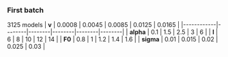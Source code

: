 ### First batch
3125 models
| **v**      | 0.0008 | 0.0045 | 0.0085 | 0.0125 | 0.0165 |
|------------|--------|--------|--------|--------|--------|
| **alpha**  | 0.1    | 1.5    | 2.5    | 3      | 6      |
| **l**      | 6      | 8      | 10     | 12     | 14     |
| **F0**     | 0.8    | 1      | 1.2    | 1.4    | 1.6    |
| **sigma**  | 0.01   | 0.015  | 0.02   | 0.025  | 0.03   |
